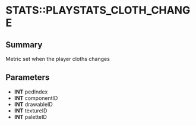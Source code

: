 # STATS::PLAYSTATS_CLOTH_CHANGE

## Summary
Metric set when the player cloths changes

## Parameters
* **INT** pedIndex
* **INT** componentID
* **INT** drawableID
* **INT** textureID
* **INT** paletteID